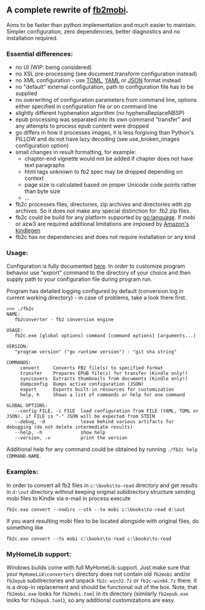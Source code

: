 ﻿## A complete rewrite of [fb2mobi](https://github.com/rupor-github/fb2mobi).

Aims to be faster than python implementation and much easier to maintain. Simpler configuration, zero dependencies,
better diagnostics and no installation required.

### Essential differences:

- no UI (WIP: being considered)
- no XSL pre-processing (see document.transform configuration instead)
- no XML configuration - use [TOML](https://github.com/toml-lang/toml), [YAML](https://yaml.org/) or [JSON](https://www.json.org/) format instead
- no "default" external configuration, path to configuration file has to be supplied
- no overwriting of configuration parameters from command line, options either specified in configuration file or on command line
- slightly different hyphenation algorithm (no hyphensReplaceNBSP)
- epub processing was separated into its own command "transfer" and any attempts to process epub content were dropped
- go differs in how it processes images, it is less forgiving than Python's PILLOW and do not have lazy decoding (see use_broken_images configuration option)
- small changes in result formatting, for example:
  - chapter-end vignette would not be added if chapter does not have text paragraphs
  - html tags unknown to fb2 spec may be dropped depending on context
  - page size is calculated based on proper Unicode code points rather than byte size
  - ...
- fb2c processes files, directories, zip archives and directories with zip archives. So it does not make any special distinction for .fb2.zip files.
- fb2c could be build for any platform supported by [go language](https://golang.org/doc/install). If mobi or azw3 are required additional limitations are imposed by [Amazon's kindlegen](https://www.amazon.com/gp/feature.html?ie=UTF8&docId=1000765211)
- fb2c has no dependencies and does not require installation or any kind

### Usage:

Configuration is fully documented [here](https://github.com/rupor-github/fb2converter/blob/master/static/configuration.toml).
In order to customize program behavior use "export" command to the directory of your choice and then supply path to your configuration file during program run.

Program has detailed logging configured by default (conversion.log in current working directory) - in case of problems, take a look there first.

```
>>> ./fb2c
NAME:
   fb2converter - fb2 conversion engine

USAGE:
   fb2c.exe [global options] command [command options] [arguments...]

VERSION:
   "program version" ("go runtime version") : "git sha string"

COMMANDS:
     convert     Converts FB2 file(s) to specified format
     transfer    Prepares EPUB file(s) for transfer (Kindle only!)
     synccovers  Extracts thumbnails from documents (Kindle only!)
     dumpconfig  Dumps active configuration (JSON)
     export      Exports built-in resources for customization
     help, h     Shows a list of commands or help for one command

GLOBAL OPTIONS:
   --config FILE, -c FILE  load configuration from FILE (YAML, TOML or JSON). if FILE is "-" JSON will be expected from STDIN
   --debug, -d             leave behind various artifacts for debugging (do not delete intermediate results)
   --help, -h              show help
   --version, -v           print the version
```

Additional help for any command could be obtained by running `./fb2c help COMMAND-NAME`.

### Examples:

In order to convert all fb2 files in `c:\books\to-read` directory and get results in `d:\out` directory without keeping original subdirectory structure
sending mobi files to Kindle via e-mail in process execute

   `fb2c.exe convert --nodirs --stk --to mobi c:\books\to-read d:\out`

If you want resulting mobi files to be located alongside with original files, do something like

   `fb2c.exe convert --to mobi c:\books\to-read c:\books\to-read`

### MyHomeLib support:

Windows builds come with full MyHomeLib support. Just make sure that your `MyHomeLib\converters` directory does not contain old
`fb2mobi` and/or `fb2epub` subdirectories and unpack `fb2c-win32.7z` or `fb2c-win64.7z` there. It is a drop-in replacement and
should be functional out of the box. Note, that `fb2mobi.exe` looks for `fb2mobi.toml` in its directory (similarly `fb2epub.exe` looks for `fb2epub.toml`),
so any additional customizations are easy.

